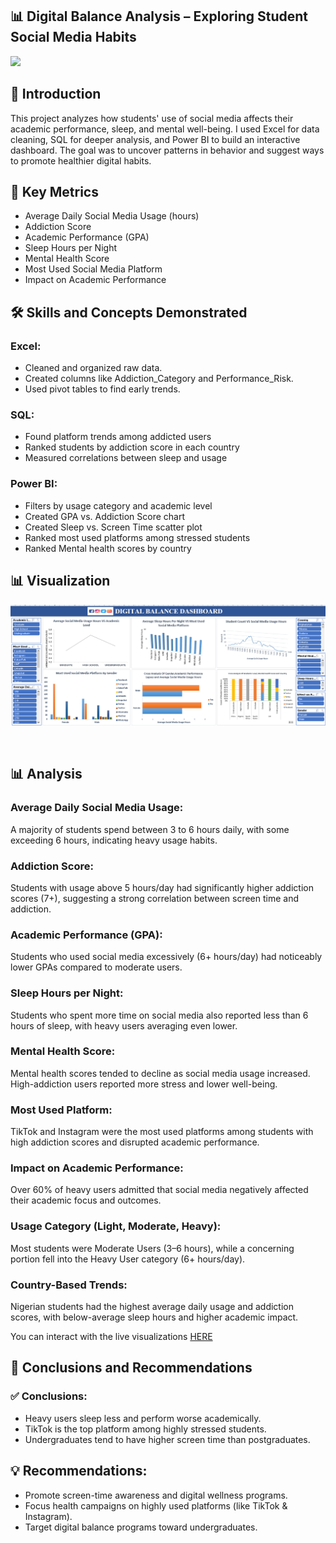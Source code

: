 ## 📊 Digital Balance Analysis – Exploring Student Social Media Habits


![](https://)

## 🧩 Introduction
This project analyzes how students' use of social media affects their academic performance, sleep, and mental well-being. I used Excel for data cleaning, SQL for deeper analysis, and Power BI to build an interactive dashboard. The goal was to uncover patterns in behavior and suggest ways to promote healthier digital habits.


## 📏 Key Metrics
- Average Daily Social Media Usage (hours)
- Addiction Score
- Academic Performance (GPA)
- Sleep Hours per Night
- Mental Health Score
- Most Used Social Media Platform
- Impact on Academic Performance


## 🛠 Skills and Concepts Demonstrated
### Excel:
- Cleaned and organized raw data.
- Created columns like Addiction_Category and Performance_Risk.
- Used pivot tables to find early trends.

### SQL:
- Found platform trends among addicted users
- Ranked students by addiction score in each country
- Measured correlations between sleep and usage

### Power BI:
- Filters by usage category and academic level
- Created GPA vs. Addiction Score chart
- Created Sleep vs. Screen Time scatter plot
- Ranked most used platforms among stressed students
- Ranked Mental health scores by country


## 📊 Visualization
![](https://github.com/JulieT-012/Digital-Balance-Analysis-Exploring-Students-Social-Media-Habits/blob/main/Digital%20Balance%20Analysis(Excel%20Dashboard).png)

![]()

## 📊 Analysis

### Average Daily Social Media Usage:
A majority of students spend between 3 to 6 hours daily, with some exceeding 6 hours, indicating heavy usage habits.
  
### Addiction Score: 
Students with usage above 5 hours/day had significantly higher addiction scores (7+), suggesting a strong correlation between screen time and addiction.
  
### Academic Performance (GPA):
Students who used social media excessively (6+ hours/day) had noticeably lower GPAs compared to moderate users.
  
### Sleep Hours per Night:
Students who spent more time on social media also reported less than 6 hours of sleep, with heavy users averaging even lower.
  
### Mental Health Score: 
Mental health scores tended to decline as social media usage increased. High-addiction users reported more stress and lower well-being.
  
### Most Used Platform: 
TikTok and Instagram were the most used platforms among students with high addiction scores and disrupted academic performance.
  
### Impact on Academic Performance:
Over 60% of heavy users admitted that social media negatively affected their academic focus and outcomes.
  
### Usage Category (Light, Moderate, Heavy):
Most students were Moderate Users (3–6 hours), while a concerning portion fell into the Heavy User category (6+ hours/day).
  
### Country-Based Trends: 
Nigerian students had the highest average daily usage and addiction scores, with below-average sleep hours and higher academic impact.


You can interact with the live visualizations [HERE]()


## 🧠 Conclusions and Recommendations
### ✅ Conclusions:
- Heavy users sleep less and perform worse academically.
- TikTok is the top platform among highly stressed students.
- Undergraduates tend to have higher screen time than postgraduates.


## 💡 Recommendations:
- Promote screen-time awareness and digital wellness programs.
- Focus health campaigns on highly used platforms (like TikTok & Instagram).
- Target digital balance programs toward undergraduates.
























